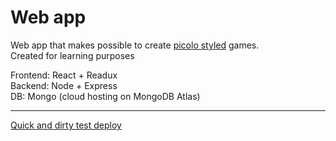 # Web app

Web app that makes possible to create [picolo styled](https://apps.apple.com/fi/app/picolo-juomapeli/id1001473964?l=en) games.  
Created for learning purposes

Frontend: React + Readux  
Backend: Node + Express  
DB: Mongo (cloud hosting on MongoDB Atlas) 

---
[Quick and dirty test deploy](https://custom-quiz.herokuapp.com/)

